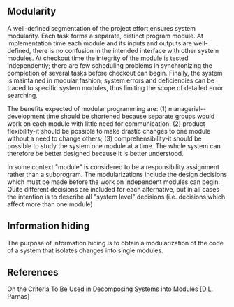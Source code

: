 ## Modularity
A well-defined segmentation of the project effort ensures
system modularity. Each task forms a separate, distinct program
module. At implementation time each module and its inputs and
outputs are well-defined, there is no confusion in the intended
interface with other system modules. At checkout time the integrity
of the module is tested independently; there are few scheduling
problems in synchronizing the completion of several tasks
before checkout can begin. Finally, the system is maintained in
modular fashion; system errors and deficiencies can be traced to
specific system modules, thus limiting the scope of detailed error
searching.

The benefits expected of modular programming are:
(1) managerial--development time should be shortened
because separate groups would work on each module
with little need for communication:
(2) product flexibility-it should be possible to make drastic changes to
one module without a need to change others;
(3) comprehensibility-it should be possible to study the
system one module at a time. The whole system can
therefore be better designed because it is better understood. 

In some context "module" is considered to be a responsibility assignment
rather than a subprogram. The modularizations include the design decisions
which must be made before the work on independent modules can begin. Quite
different decisions are included for each alternative, but in all cases the
intention is to describe all "system level" decisions (i.e. decisions which
affect more than one module)

## Information hiding
The purpose of information hiding is to obtain a modularization of the code of
a system that isolates changes into single modules.

## References
On the Criteria To Be Used in Decomposing Systems into Modules [D.L. Parnas]